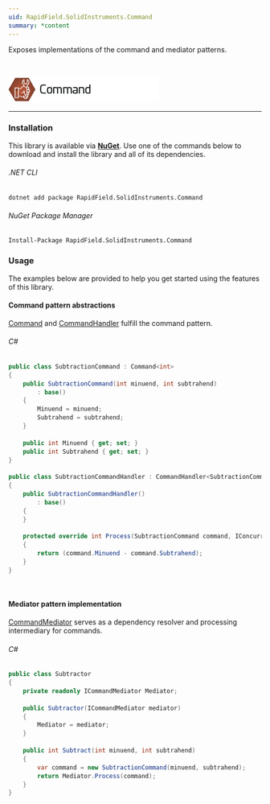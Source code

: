 ```yaml
---
uid: RapidField.SolidInstruments.Command
summary: *content
---
```


<!--
Copyright (c) RapidField LLC. Licensed under the MIT License. See LICENSE.txt in the project root for license information.
-->

Exposes implementations of the command and mediator patterns.

<br />

![Command label](../images/Label.Command.300w.png)
- - -

### Installation

This library is available via [**NuGet**](https://docs.microsoft.com/en-us/nuget/quickstart/install-and-use-a-package-in-visual-studio). Use one of the commands below to download and install the library and all of its dependencies.

###### .NET CLI

```shell
dotnet add package RapidField.SolidInstruments.Command
```

###### NuGet Package Manager

```shell
Install-Package RapidField.SolidInstruments.Command
```

### Usage

The examples below are provided to help you get started using the features of this library.

#### Command pattern abstractions

[Command](https://www.solidinstruments.com/api/RapidField.SolidInstruments.Command.Command.html) and [CommandHandler](https://www.solidinstruments.com/api/RapidField.SolidInstruments.Command.CommandHandler-1.html) fulfill the command pattern.

###### C#

```csharp
public class SubtractionCommand : Command<int>
{
    public SubtractionCommand(int minuend, int subtrahend)
        : base()
    {
        Minuend = minuend;
        Subtrahend = subtrahend;
    }

    public int Minuend { get; set; }
    public int Subtrahend { get; set; }
}

public class SubtractionCommandHandler : CommandHandler<SubtractionCommand, int>
{
    public SubtractionCommandHandler()
        : base()
    {
    }

    protected override int Process(SubtractionCommand command, IConcurrencyControlToken controlToken)
    {
        return (command.Minuend - command.Subtrahend);
    }
}
```

<br />

#### Mediator pattern implementation

[CommandMediator](https://www.solidinstruments.com/api/RapidField.SolidInstruments.Command.CommandMediator.html) serves as a dependency resolver and processing intermediary for commands.

###### C#

```csharp
public class Subtractor
{
    private readonly ICommandMediator Mediator;

    public Subtractor(ICommandMediator mediator)
    {
        Mediator = mediator;
    }

    public int Subtract(int minuend, int subtrahend)
    {
        var command = new SubtractionCommand(minuend, subtrahend);
        return Mediator.Process(command);
    }
}
```

<br />